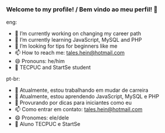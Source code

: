 ### Welcome to my profile! / Bem vindo ao meu perfil! 👋

eng:

- 🔭 I’m currently working on changing my career path
- 🌱 I’m currently learning JavaScript, MySQL and PHP
- 🤔 I’m looking for tips for beginners like me
- 📫 How to reach me: tales.hein@hotmail.com  
- 😄 Pronouns: he/him
- 🚀 TECPUC and StartSe student

pt-br:

- 🔭 Atualmente, estou trabalhando em mudar de carreira
- 🌱 Atualmente, estou aprendendo JavaScript, MySQL e PHP
- 🤔 Provurando por dicas para iniciantes como eu
- 📫 Como entrar em contato: tales.hein@hotmail.com  
- 😄 Pronomes: ele/dele
- 🚀 Aluno TECPUC e StartSe

